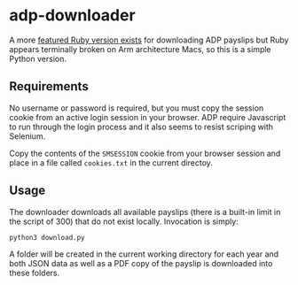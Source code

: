 # adp-downloader

A more [featured Ruby version exists](https://github.com/andersonvom/adp-downloader) for downloading ADP payslips but Ruby appears terminally broken on Arm architecture Macs, so this is a simple Python version.

## Requirements

No username or password is required, but you must copy the session cookie from an active login session in your browser. ADP require Javascript to run through the login process and it also seems to resist scriping with Selenium.

Copy the contents of the `SMSESSION` cookie from your browser session and place in a file called `cookies.txt` in the current directoy.

## Usage

The downloader downloads all available payslips (there is a built-in limit in the script of 300) that do not exist locally. Invocation is simply:

```
python3 download.py
```

A folder will be created in the current working directory for each year and both JSON data as well as a PDF copy of the payslip is downloaded into these folders.
